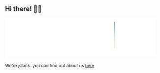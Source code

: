 ## Hi there! 👋🏻

![alt](https://raw.githubusercontent.com/jstack-be/.github/main/res/logo.svg#gh-dark-mode-only)

We're jstack.
you can find out about us [here](https://jstack.eu)
